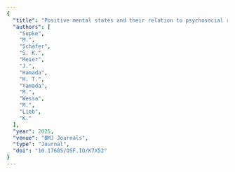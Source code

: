 ```yaml
---
{
  "title": "Positive mental states and their relation to psychosocial resources: protocol of a systematic review focusing on cultural moderators",
  "authors": [
    "Supke",
    "M.",
    "Schäfer",
    "S. K.",
    "Meier",
    "J.",
    "Hamada",
    "H. T.",
    "Yamada",
    "M.",
    "Wessa",
    "M.",
    "Lieb",
    "K."
  ],
  "year": 2025,
  "venue": "BMJ Journals",
  "type": "Journal",
  "doi": "10.17605/OSF.IO/K7X52"
}
---
```

